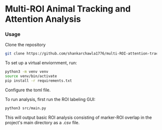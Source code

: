 # Multi-ROI Animal Tracking and Attention Analysis
### Usage 

Clone the repository
```zsh
git clone https://github.com/shankarchawla1776/multi-ROI-attention-tracking.git
```
To set up a virtual enviornment, run: 
```zsh
python3 -m venv venv
source venv/bin/activate
pip install -r requirements.txt
```
Configure the toml file.

To run analysis, first run the ROI labeling GUI:

```zsh
python3 src/main.py
```
This will output basic ROI analysis consisting of marker-ROI overlap in the project's main directory as a .csv file. 


